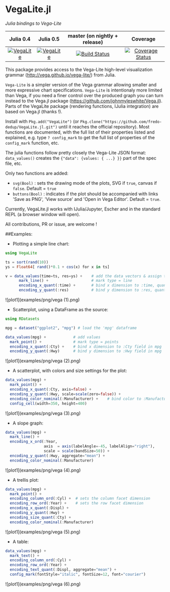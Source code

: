 # VegaLite.jl

_Julia bindings to Vega-Lite_

|Julia 0.4 | Julia 0.5 | master (on nightly + release) | Coverage |
|:--------:|:---------:|:-----------------------------:|:-----------:|
|[![VegaLite](http://pkg.julialang.org/badges/VegaLite_0.4.svg)](http://pkg.julialang.org/?pkg=VegaLite&ver=0.4) | [![VegaLite](http://pkg.julialang.org/badges/VegaLite_0.5.svg)](http://pkg.julialang.org/?pkg=VegaLite&ver=0.5) | [![Build Status](https://travis-ci.org/fredo-dedup/VegaLite.jl.svg?branch=master)](https://travis-ci.org/fredo-dedup/VegaLite.jl) | [![Coverage Status](https://coveralls.io/repos/github/fredo-dedup/VegaLite.jl/badge.svg?branch=master)](https://coveralls.io/github/fredo-dedup/VegaLite.jl?branch=master) |


This package provides access to the Vega-Lite high-level visualization grammar (http://vega.github.io/vega-lite/) from Julia.

`Vega-Lite` is a simpler version of the Vega grammar allowing smaller and more expressive chart specifications. `Vega-Lite` is intentionaly more limited than Vega, if you need a finer control over the produced graph you can turn instead to the Vega.jl package (https://github.com/johnmyleswhite/Vega.jl). Parts of the VegaLite package (rendering functions, IJulia integration) are based on Vega.jl (thanks !).

Install with `Pkg.add("VegaLite")` (or `Pkg.clone("https://github.com/fredo-dedup/VegaLite.jl.git")`
until it reaches the official repository). Most functions are documented, with the full list of their properties listed and explained, e.g. type `? config_mark` to get the full list of properties of the `config_mark` function, etc.

The julia functions follow pretty closely the Vega-Lite JSON format: `data_values()` creates the `{"data": {values: { ...} }}` part of the spec file, etc.

Only two functions are added:
- `svg(Bool)` : sets the drawing mode of the plots, SVG if `true`, canvas if `false`. Default = `true`
- `buttons(Bool)` : indicates if the plot should be accompanied with links 'Save as PNG', 'View source' and 'Open in Vega Editor'. Default = `true`.

Currently, VegaLite.jl works with IJulia/Jupyter, Escher and in the standard REPL (a browser window will open).


All contributions, PR or issue, are welcome !


##Examples:

- Plotting a simple line chart:
```julia
using VegaLite

ts = sort(rand(10))
ys = Float64[ rand()*0.1 + cos(x) for x in ts]

v = data_values(time=ts, res=ys) +    # add the data vectors & assign to symbols 'time' and 'res'
      mark_line() +                   # mark type = line
      encoding_x_quant(:time) +       # bind x dimension to :time, quantitative scale
      encoding_y_quant(:res)          # bind y dimension to :res, quantitative scale
```

![plot1](examples/png/vega (1).png)

- Scatterplot, using a DataFrame as the source:
```julia
using RDatasets

mpg = dataset("ggplot2", "mpg") # load the 'mpg' dataframe

data_values(mpg) +            # add values
  mark_point() +              # mark type = points
  encoding_x_quant(:Cty) +    # bind x dimension to :Cty field in mpg
  encoding_y_quant(:Hwy)      # bind y dimension to :Hwy field in mpg
```

![plot1](examples/png/vega (2).png)

- A scatterplot, with colors and size settings for the plot:
```julia
data_values(mpg) +
  mark_point() +
  encoding_x_quant(:Cty, axis=false) +
  encoding_y_quant(:Hwy, scale=scale(zero=false)) +
  encoding_color_nominal(:Manufacturer) +    # bind color to :Manufacturer, nominal scale
  config_cell(width=350, height=400)

```

![plot1](examples/png/vega (3).png)

- A slope graph:
```julia
data_values(mpg) +
  mark_line() +
  encoding_x_ord(:Year,
                 axis  = axis(labelAngle=-45, labelAlign="right"),
                 scale = scale(bandSize=50)) +
  encoding_y_quant(:Hwy, aggregate="mean") +
  encoding_color_nominal(:Manufacturer)

```

![plot1](examples/png/vega (4).png)

- A trellis plot:
```julia
data_values(mpg) +
  mark_point() +
  encoding_column_ord(:Cyl) +  # sets the column facet dimension
  encoding_row_ord(:Year) +    # sets the row facet dimension
  encoding_x_quant(:Displ) +
  encoding_y_quant(:Hwy) +
  encoding_size_quant(:Cty) +
  encoding_color_nominal(:Manufacturer)

```

![plot1](examples/png/vega (5).png)

- A table:
```julia
data_values(mpg) +
  mark_text() +
  encoding_column_ord(:Cyl) +
  encoding_row_ord(:Year) +
  encoding_text_quant(:Displ, aggregate="mean") +
  config_mark(fontStyle="italic", fontSize=12, font="courier")
```

![plot1](examples/png/vega (6).png)
